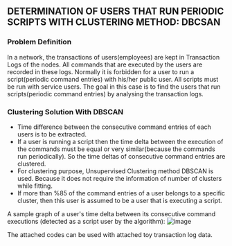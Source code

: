 ## DETERMINATION OF USERS THAT RUN PERIODIC SCRIPTS WITH CLUSTERING METHOD: DBCSAN<br>

### Problem Definition<br>
In a network, the transactions of users(employees) are kept in Transaction Logs of the nodes. All commands that are executed by the users are recorded in these logs. Normally it is forbidden for a user to run a script(periodic command entries) with his/her public user. All scripts must be run with service users. The goal in this case is to find the users that run scripts(periodic command entries) by analysing the transaction logs.<br>

### Clustering Solution With DBSCAN<br>
* Time difference between the consecutive command entries of each users is to be extracted.
* If a user is running a script then the time delta between the execution of the commands must be equal or very similar(because the commands run periodically). So the time deltas of consecutive command entries are clustered.
* For clustering purpose, Unsupervised Clustering method DBSCAN is used. Because it does not require the information of number of clusters while fitting.
* If more than %85 of the command entries of a user belongs to a specific cluster, then this user is assumed to be a user that is executing a script.

A sample graph of a user's time delta between its consecutive command executions (detected as a script user by the algorithm):
![image](https://user-images.githubusercontent.com/44832162/147388140-bff09db5-e81e-45a0-ad38-63f7c299fa44.png)

The attached codes can be used with attached toy transaction log data.
